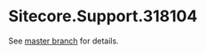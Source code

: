 # Sitecore.Support.318104

See [master branch](https://github.com/sitecoresupport/Sitecore.Support.318104) for details.